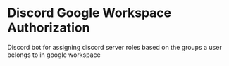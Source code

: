﻿# Discord Google Workspace Authorization

Discord bot for assigning discord server roles based on the groups a user belongs to in google workspace
